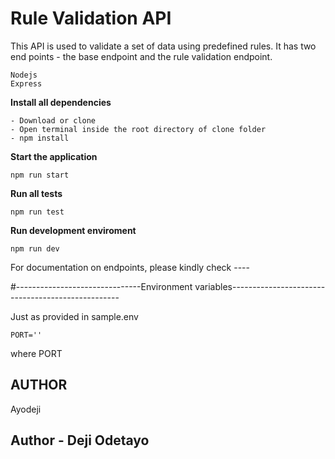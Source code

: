 # Rule Validation API

This API is used to validate a set of data using predefined rules.
It has two end points - the base endpoint and the rule validation endpoint.

```
Nodejs
Express

```

**Install all dependencies**

```
- Download or clone
- Open terminal inside the root directory of clone folder
- npm install

```

**Start the application**

```
npm run start

```

**Run all tests**

```
npm run test

```

**Run development enviroment**

```
npm run dev
```

For documentation on endpoints, please kindly check ----

#-------------------------------Environment variables--------------------------------------------------

Just as provided in sample.env

`PORT=''`

where PORT

## AUTHOR

Ayodeji

## Author - Deji Odetayo
